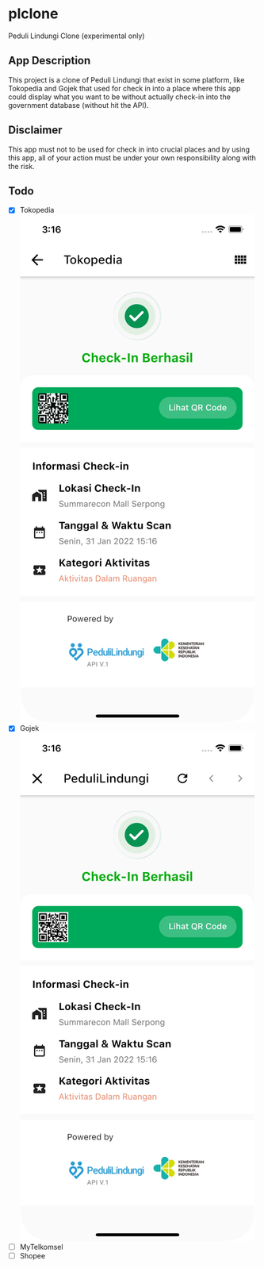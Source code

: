 # plclone

Peduli Lindungi Clone (experimental only)

## App Description

This project is a clone of Peduli Lindungi that exist in some platform, like Tokopedia and Gojek that used for check in into a place where this app could display what you want to be without actually check-in into the government database (without hit the API).

## Disclaimer

This app must not to be used for check in into crucial places and by using this app, all of your action must be under your own responsibility along with the risk.

## Todo

- [x] Tokopedia
      ![Tokopedia Result](github_asset/tokped_result.png)
- [x] Gojek
      ![Gojek Result](github_asset/gojek_result.png)
- [ ] MyTelkomsel
- [ ] Shopee

